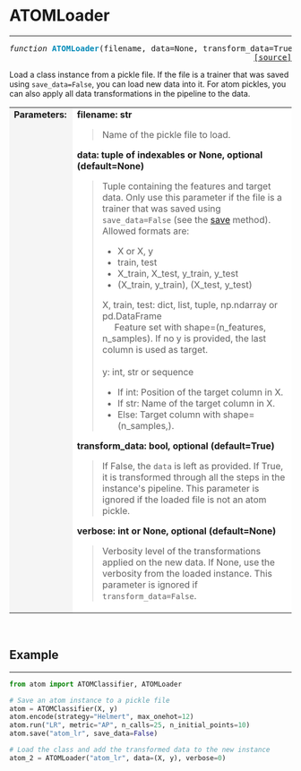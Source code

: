 # ATOMLoader
------------

<a name="atom"></a>
<pre><em>function</em> <strong style="color:#008AB8">ATOMLoader</strong>(filename, data=None, transform_data=True, verbose=None)
<div align="right"><a href="https://github.com/tvdboom/ATOM/blob/master/atom/api.py#L65">[source]</a></div></pre>
Load a class instance from a pickle file. If the file is a trainer that
was saved using `save_data=False`, you can load new data into it. For
atom pickles, you can also apply all data transformations in the 
pipeline to the data.
<table width="100%">
<tr>
<td width="15%" style="vertical-align:top; background:#F5F5F5;"><strong>Parameters:</strong></td>
<td width="75%" style="background:white;">
<strong>filename: str</strong>
<blockquote>
Name of the pickle file to load.
</blockquote>
<strong>data: tuple of indexables or None, optional (default=None)</strong>
<blockquote>
Tuple containing the features and target data. Only use this parameter
if the file is a trainer that was saved using <code>save_data=False</code> (see
the <a href="../atomclassifier/#save">save</a> method). Allowed formats are:
<ul>
<li>X or X, y</li>
<li>train, test</li>
<li>X_train, X_test, y_train, y_test</li>
<li>(X_train, y_train), (X_test, y_test)</li>
</ul>
X, train, test: dict, list, tuple, np.ndarray or pd.DataFrame<br>
&nbsp;&nbsp;&nbsp;&nbsp;
Feature set with shape=(n_features, n_samples). If no y is provided, the
last column is used as target.<br><br>
y: int, str or sequence<br>
<ul>
<li>If int: Position of the target column in X.</li>
<li>If str: Name of the target column in X.</li>
<li>Else: Target column with shape=(n_samples,).</li>
</ul>
</blockquote>
<strong>transform_data: bool, optional (default=True)</strong>
<blockquote>
If False, the <code>data</code> is left as provided. If True, it is transformed
through all the steps in the instance's pipeline. This parameter is
ignored if the loaded file is not an atom pickle.
</blockquote>
<strong>verbose: int or None, optional (default=None)</strong>
<blockquote>
Verbosity level of the transformations applied on the new data. If
None, use the verbosity from the loaded instance. This parameter
is ignored if <code>transform_data=False</code>.
</blockquote>
</tr>
</table>
<br />



## Example
----------

```python
from atom import ATOMClassifier, ATOMLoader

# Save an atom instance to a pickle file
atom = ATOMClassifier(X, y)
atom.encode(strategy="Helmert", max_onehot=12)
atom.run("LR", metric="AP", n_calls=25, n_initial_points=10)
atom.save("atom_lr", save_data=False)

# Load the class and add the transformed data to the new instance
atom_2 = ATOMLoader("atom_lr", data=(X, y), verbose=0)
```
